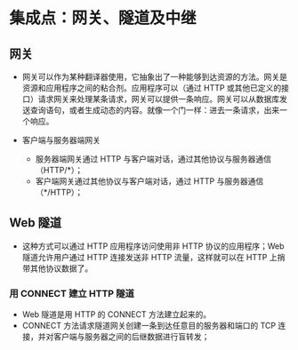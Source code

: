 # 集成点：网关、隧道及中继

## 网关

- 网关可以作为某种翻译器使用，它抽象出了一种能够到达资源的方法。网关是资源和应用程序之间的粘合剂。应用程序可以（通过 HTTP 或其他已定义的接口）请求网关来处理某条请求，网关可以提供一条响应。网关可以从数据库发送查询语句，或者生成动态的内容。就像一个门一样：进去一条请求，出来一个响应。

- 客户端与服务器端网关
    - 服务器端网关通过 HTTP 与客户端对话，通过其他协议与服务器通信（HTTP/*）；
    - 客户端网关通过其他协议与客户端对话，通过 HTTP 与服务器通信（*/HTTP）；  

## Web 隧道

- 这种方式可以通过 HTTP 应用程序访问使用非 HTTP 协议的应用程序；Web 隧道允许用户通过 HTTP 连接发送非 HTTP 流量，这样就可以在 HTTP 上捎带其他协议数据了。

### 用 CONNECT 建立 HTTP 隧道

- Web 隧道是用 HTTP 的 CONNECT 方法建立起来的。
- CONNECT 方法请求隧道网关创建一条到达任意目的服务器和端口的 TCP 连接，并对客户端与服务器之间的后继数据进行盲转发； 
